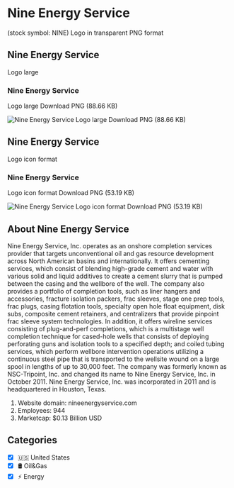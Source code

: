 # Nine Energy Service
 (stock symbol: NINE) Logo in transparent PNG format

## Nine Energy Service
 Logo large

### Nine Energy Service
 Logo large Download PNG (88.66 KB)

![Nine Energy Service
 Logo large Download PNG (88.66 KB)](/img/orig/NINE_BIG-756f637e.png)

## Nine Energy Service
 Logo icon format

### Nine Energy Service
 Logo icon format Download PNG (53.19 KB)

![Nine Energy Service
 Logo icon format Download PNG (53.19 KB)](/img/orig/NINE-1abda88e.png)

## About Nine Energy Service


Nine Energy Service, Inc. operates as an onshore completion services provider that targets unconventional oil and gas resource development across North American basins and internationally. It offers cementing services, which consist of blending high-grade cement and water with various solid and liquid additives to create a cement slurry that is pumped between the casing and the wellbore of the well. The company also provides a portfolio of completion tools, such as liner hangers and accessories, fracture isolation packers, frac sleeves, stage one prep tools, frac plugs, casing flotation tools, specialty open hole float equipment, disk subs, composite cement retainers, and centralizers that provide pinpoint frac sleeve system technologies. In addition, it offers wireline services consisting of plug-and-perf completions, which is a multistage well completion technique for cased-hole wells that consists of deploying perforating guns and isolation tools to a specified depth; and coiled tubing services, which perform wellbore intervention operations utilizing a continuous steel pipe that is transported to the wellsite wound on a large spool in lengths of up to 30,000 feet. The company was formerly known as NSC-Tripoint, Inc. and changed its name to Nine Energy Service, Inc. in October 2011. Nine Energy Service, Inc. was incorporated in 2011 and is headquartered in Houston, Texas.

1. Website domain: nineenergyservice.com
2. Employees: 944
3. Marketcap: $0.13 Billion USD


## Categories
- [x] 🇺🇸 United States
- [x] 🛢 Oil&Gas
- [x] ⚡ Energy
